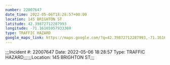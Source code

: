 ```yaml
---
number: 22007647
date_time: 2022-05-06T18:28:57+00:00
location: 145 BRIGHTON ST
latitude: 42.39872712287993
longitude: -71.16165957933369
type: TRAFFIC HAZARD
google_maps_link: https://maps.google.com/?q=42.39872712287993,-71.16165957933369
---
```


;;;Incident #: 22007647   Date: 2022-05-06 18:28:57   Type: TRAFFIC HAZARD;;;;;;Location: 145 BRIGHTON ST;;;
